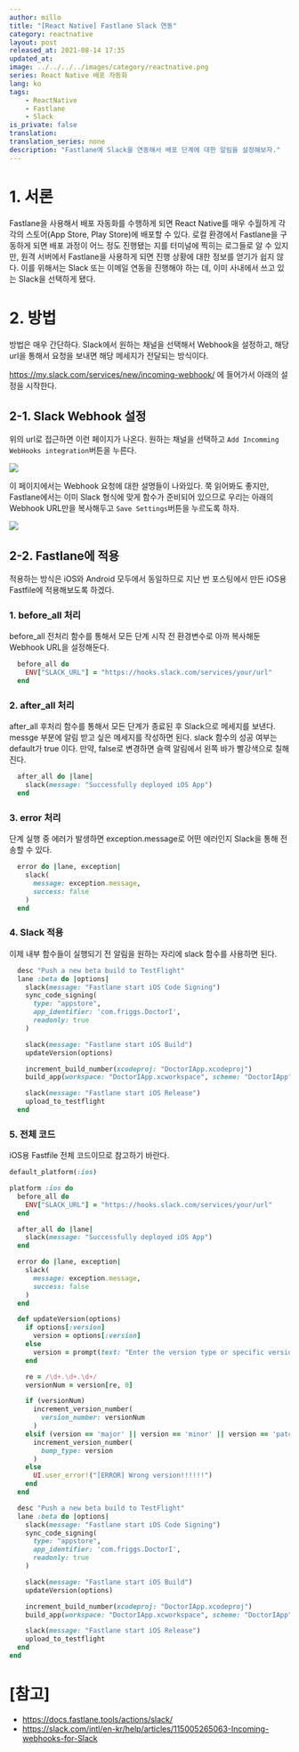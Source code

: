 ```yaml
---
author: millo
title: "[React Native] Fastlane Slack 연동"
category: reactnative
layout: post
released_at: 2021-08-14 17:35
updated_at:
image: ../../../../images/category/reactnative.png
series: React Native 배포 자동화
lang: ko
tags:
    - ReactNative
    - Fastlane
    - Slack
is_private: false
translation:
translation_series: none
description: "Fastlane에 Slack을 연동해서 배포 단계에 대한 알림을 설정해보자."
---
```


# 1. 서론

Fastlane을 사용해서 배포 자동화를 수행하게 되면 React Native를 매우 수월하게 각각의 스토어(App Store, Play Store)에 배포할 수 있다. 로컬 환경에서 Fastlane을 구동하게 되면 배포 과정이 어느 정도 진행됐는 지를 터미널에 찍히는 로그들로 알 수 있지만, 원격 서버에서 Fastlane을 사용하게 되면 진행 상황에 대한 정보를 얻기가 쉽지 않다. 이를 위해서는 Slack 또는 이메일 연동을 진행해야 하는 데, 이미 사내에서 쓰고 있는 Slack을 선택하게 됐다.

# 2. 방법

방법은 매우 간단하다. Slack에서 원하는 채널을 선택해서 Webhook을 설정하고, 해당 url을 통해서 요청을 보내면 해당 메세지가 전달되는 방식이다.

https://my.slack.com/services/new/incoming-webhook/ 에 들어가서 아래의 설정을 시작한다.

## 2-1. Slack Webhook 설정

위의 url로 접근하면 이런 페이지가 나온다. 원하는 채널을 선택하고 `Add Incomming WebHooks integration`버튼을 누른다.

![](../../../../images/2021/08/fastlane-slack-1.png)

이 페이지에서는 Webhook 요청에 대한 설명들이 나와있다. 쭉 읽어봐도 좋지만, Fastlane에서는 이미 Slack 형식에 맞게 함수가 준비되어 있으므로 우리는 아래의 Webhook URL만을 복사해두고 `Save Settings`버튼을 누르도록 하자.

![](../../../../images/2021/08/fastlane-slack-2.png)

## 2-2. Fastlane에 적용

적용하는 방식은 iOS와 Android 모두에서 동일하므로 지난 번 포스팅에서 만든 iOS용 Fastfile에 적용해보도록 하겠다.

### 1. before_all 처리

before_all 전처리 함수를 통해서 모든 단계 시작 전 환경변수로 아까 복사해둔 Webhook URL을 설정해둔다.

```ruby
  before_all do
    ENV["SLACK_URL"] = "https://hooks.slack.com/services/your/url"
  end
```

### 2. after_all 처리

after_all 후처리 함수를 통해서 모든 단계가 종료된 후 Slack으로 메세지를 보낸다. messge 부분에 알림 받고 싶은 메세지를 작성하면 된다. slack 함수의 성공 여부는 default가 true 이다. 만약, false로 변경하면 슬랙 알림에서 왼쪽 바가 빨강색으로 칠해진다.

```ruby
  after_all do |lane|
    slack(message: "Successfully deployed iOS App")
  end
```

### 3. error 처리

단계 실행 중 에러가 발생하면 exception.message로 어떤 에러인지 Slack을 통해 전송할 수 있다.

```ruby
  error do |lane, exception|
    slack(
      message: exception.message,
      success: false
    )
  end
```

### 4. Slack 적용

이제 내부 함수들이 실행되기 전 알림을 원하는 자리에 slack 함수를 사용하면 된다.

```ruby
  desc "Push a new beta build to TestFlight"
  lane :beta do |options|
    slack(message: "Fastlane start iOS Code Signing")
    sync_code_signing(
      type: "appstore",
      app_identifier: 'com.friggs.DoctorI',
      readonly: true
    )

    slack(message: "Fastlane start iOS Build")
    updateVersion(options)

    increment_build_number(xcodeproj: "DoctorIApp.xcodeproj")
    build_app(workspace: "DoctorIApp.xcworkspace", scheme: "DoctorIApp")

    slack(message: "Fastlane start iOS Release")
    upload_to_testflight
  end
```

### 5. 전체 코드

iOS용 Fastfile 전체 코드이므로 참고하기 바란다.

```ruby
default_platform(:ios)

platform :ios do
  before_all do
    ENV["SLACK_URL"] = "https://hooks.slack.com/services/your/url"
  end

  after_all do |lane|
    slack(message: "Successfully deployed iOS App")
  end

  error do |lane, exception|
    slack(
      message: exception.message,
      success: false
    )
  end

  def updateVersion(options)
    if options[:version]
      version = options[:version]
    else
      version = prompt(text: "Enter the version type or specific version\n(major, minor, patch or 1.0.0): ")
    end

    re = /\d+.\d+.\d+/
    versionNum = version[re, 0]

    if (versionNum)
      increment_version_number(
        version_number: versionNum
      )
    elsif (version == 'major' || version == 'minor' || version == 'patch')
      increment_version_number(
        bump_type: version
      )
    else
      UI.user_error!("[ERROR] Wrong version!!!!!!")
    end
  end

  desc "Push a new beta build to TestFlight"
  lane :beta do |options|
    slack(message: "Fastlane start iOS Code Signing")
    sync_code_signing(
      type: "appstore",
      app_identifier: 'com.friggs.DoctorI',
      readonly: true
    )

    slack(message: "Fastlane start iOS Build")
    updateVersion(options)

    increment_build_number(xcodeproj: "DoctorIApp.xcodeproj")
    build_app(workspace: "DoctorIApp.xcworkspace", scheme: "DoctorIApp")

    slack(message: "Fastlane start iOS Release")
    upload_to_testflight
  end
end
```

# [참고]

-   https://docs.fastlane.tools/actions/slack/
-   https://slack.com/intl/en-kr/help/articles/115005265063-Incoming-webhooks-for-Slack
